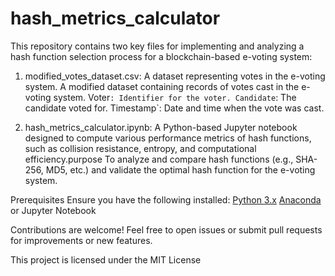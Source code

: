 # hash_metrics_calculator
This repository contains two key files for implementing and analyzing a hash function selection process for a blockchain-based e-voting system:

1. modified_votes_dataset.csv: A dataset representing votes in the e-voting system.
A modified dataset containing records of votes cast in the e-voting system.
Voter`: Identifier for the voter.
Candidate`: The candidate voted for.
Timestamp`: Date and time when the vote was cast.

2. hash_metrics_calculator.ipynb: 
A Python-based Jupyter notebook designed to compute various performance metrics of hash functions, such as collision resistance, entropy, and computational efficiency.purpose To analyze and compare hash functions (e.g., SHA-256, MD5, etc.) and validate the optimal hash function for the e-voting system.

 Prerequisites
Ensure you have the following installed:
[Python 3.x](https://www.python.org/downloads/)
[Anaconda](https://www.anaconda.com/products/distribution) or Jupyter Notebook


Contributions are welcome! Feel free to open issues or submit pull requests for improvements or new features.

This project is licensed under the MIT License
